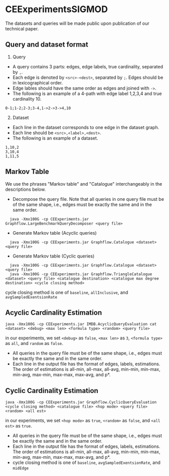 # CEExperimentsSIGMOD

The datasets and queries will be made public upon publication of our technical paper.

## Query and dataset format

1. Query
  * A query contains 3 parts: edges, edge labels, true cardinality, separated by ```,```. 
  * Each edge is denoted by ```<src>-<dest>```, separated by ```;```. Edges should be in lexicographical order.
  * Edge lables should have the same order as edges and joined with ```->```.
  * The following is an example of a 4-path with edge label 1,2,3,4 and true cardinality 10.
  ```
  0-1;1-2;2-3;3-4,1->2->3->4,10
  ```

2. Dataset
  * Each line in the dataset corresponds to one edge in the dataset graph.
  * Each line should be ```<src>,<label>,<dest>```.
  * The following is an example of a dataset.
  ```
  1,10,2
  3,10,4
  1,11,5
  ```

## Markov Table
  We use the phrases "Markov table" and "Catalogue" interchangeably in the descriptions below.
* Decompose the query file. Note that all queries in one query file must be of the same shape, i.e., edges must be exactly the same and in the same order.
```
  java -Xmx100G -cp CEExperiments.jar Graphflow.LargeBenchmarkQueryDecomposer <query file>
```
* Generate Markov table (Acyclic queries)
```
  java -Xmx100G -cp CEExperiments.jar Graphflow.Catalogue <dataset> <query file>
```
* Generate Markov table (Cyclic queries)
```
  java -Xmx100G -cp CEExperiments.jar Graphflow.Catalogue <dataset> <query file>
  java -Xmx100G -cp CEExperiments.jar Graphflow.TriangleCatalogue <dataset> <query file> <catalogue destination> <catalogue max degree destination> <cycle closing method>
```
  cycle closing method is one of ```baseline```, ```allInclusive```, and ```avgSampledExentsionRate```
  
## Acyclic Cardinality Estimation
```
java -Xmx100G -cp CEExperiments.jar IMDB.AcyclicQueryEvaluation cat <dataset> <debug> <max len> <formula type> <random> <query file>
```
  in our experiments, we set ```<debug>``` as ```false```, ```<max len>``` as ```3```, ```<formula type>``` as ```all```, and ```random``` as ```false```.
* All queries in the query file must be of the same shape, i.e., edges must be exactly the same and in the same order.
* Each line in the output file has the format of edges, labels, estimations. The order of estimations is all-min, all-max, all-avg, min-min, min-max, min-avg, max-min, max-max, max-avg, and p*.

## Cyclic Cardinality Estimation
```
java -Xmx100G -cp CEExperiments.jar Graphflow.CyclicQueryEvaluation <cycle closing method> <catalogue file> <hop mode> <query file> <random> <all est>
```
  in our experiments, we set ```<hop mode>``` as ```true```, ```<random>``` as ```false```, and ```<all est>``` as ```true```.
* All queries in the query file must be of the same shape, i.e., edges must be exactly the same and in the same order.
* Each line in the output file has the format of edges, labels, estimations. The order of estimations is all-min, all-max, all-avg, min-min, min-max, min-avg, max-min, max-max, max-avg, and p*.
* cycle closing method is one of ```baseline```, ```avgSampledExentsionRate```, and ```midEdge```
